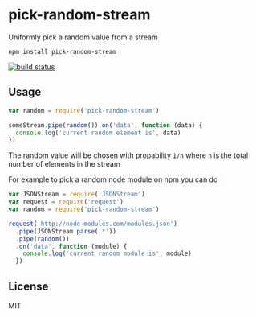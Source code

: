 # pick-random-stream

Uniformly pick a random value from a stream

```
npm install pick-random-stream
```

[![build status](http://img.shields.io/travis/mafintosh/pick-random-stream.svg?style=flat)](http://travis-ci.org/mafintosh/pick-random-stream)

## Usage

``` js
var random = require('pick-random-stream')

someStream.pipe(random()).on('data', function (data) {
  console.log('current random element is', data)
})
```

The random value will be chosen with propability `1/n`
where `n` is the total number of elements in the stream

For example to pick a random node module on npm you can do

``` js
var JSONStream = require('JSONStream')
var request = require('request')
var random = require('pick-random-stream')

request('http://node-modules.com/modules.json')
  .pipe(JSONStream.parse('*'))
  .pipe(random())
  .on('data', function (module) {
    console.log('current random module is', module)
  })
```

## License

MIT
